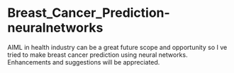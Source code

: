 # Breast_Cancer_Prediction-neuralnetworks
AIML in health industry can be a great future scope and opportunity so I ve tried to make breast cancer prediction using neural networks.
Enhancements and suggestions will be appreciated.
